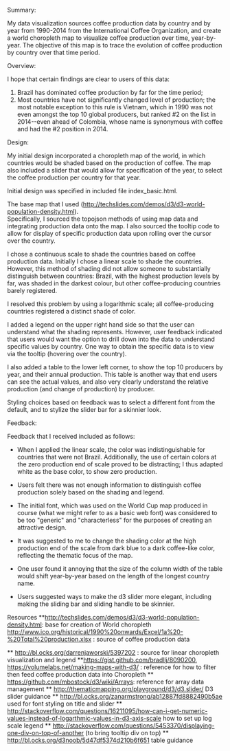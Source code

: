 Summary:

My data visualization sources coffee production data by country and by year from 1990-2014
 from the International Coffee Organization, and create a world choropleth map to visualize
 coffee production over time, year-by-year.  The objective of this map is to trace the evolution 
 of coffee production by country over that time period.  


Overview:

I hope that certain findings are clear to users of this data:

1) Brazil has dominated coffee production by far for the time period;
2) Most countries have not significantly changed level of production; the most notable exception
to this rule is Vietnam, which in 1990 was not even amongst the top 10 global producers, but
ranked #2 on the list in 2014--even ahead of Colombia, whose name is synonymous with coffee
and had the #2 position in 2014.


Design:

My initial design incorporated a choropleth map of the world, in which countries would be shaded
based on the production of coffee.  The map also included a slider that would allow 
for specification of the year, to select the coffee production per country for that year.

Initial design was specified in included file index_basic.html.

The base map that I used (http://techslides.com/demos/d3/d3-world-population-density.html).  
Specifically,  I sourced the topojson methods of using map data and integrating production 
data onto the map. I also sourced the tooltip code to allow for display of specific 
production data upon rolling over the cursor over the country.

I chose a continuous scale to shade the countries based on coffee production data.  Initially
I chose a linear scale to shade the countries.  However, this method of shading did not allow 
someone to substantially distinguish between countries: Brazil, with the highest production levels
by far, was shaded in the darkest colour, but other coffee-producing countries barely registered.

I resolved this problem by using a logarithmic scale; all coffee-producing countries registered
a distinct shade of color.

I added a legend on the upper right hand side so that the user can understand what the shading
represents.  However, user feedback indicated that users would want the option to drill
down into the data to understand specific values by country.  One way to obtain the
specific data is to view via the tooltip  (hovering over the country).

I also added a table to the lower left corner, to show the top 10 producers by year, and 
their annual production.  This table is another way that end users can see the actual values,
and also very clearly understand the relative production (and change of production) by producer.

Styling choices based on feedback was to select a different font from the default, and to
stylize the slider bar for a skinnier look.

Feedback:

Feedback that I received included as follows:

* When I applied the linear scale, the color was indistinguishable for countries that were
not Brazil.  Additionally, the use of certain colors at the zero production end of scale 
proved to be distracting; I thus adapted white  as the base color, to show zero production.

* Users felt there was not enough information to distinguish coffee production solely
based on the shading and legend.

* The initial font, which was used on the World Cup map produced in course (what we might refer to as a basic web font) was 
considered to be too "generic" and "characterless" for the purposes of creating an attractive
design.  

* It was suggested to me to change the shading color at the high production end of the scale
from dark blue to a dark coffee-like color, reflecting the thematic focus of the map.

* One user found it annoying that the size of the column width of the table would shift year-by-year based on the
length of the longest country name.  

* Users suggested ways to make the d3 slider more elegant, including making the sliding 
bar and sliding handle to be skinnier.

Resources
**http://techslides.com/demos/d3/d3-world-population-density.html: base for creation of World choropleth
http://www.ico.org/historical/1990%20onwards/Excel/1a%20-%20Total%20production.xlsx : source of coffee production data

** http://bl.ocks.org/darrenjaworski/5397202  : source for linear choropleth visualization and legend
**https://gist.github.com/bradllj/8090200, 
  https://volumelabs.net/making-maps-with-d3/ : reference for how to filter then feed coffee production data 
into Choropleth
** https://github.com/mbostock/d3/wiki/Arrays: reference for array data management
** http://thematicmapping.org/playground/d3/d3.slider/ D3 slider guidance
** http://bl.ocks.org/zanarmstrong/ab12887fd8882490b5ae used for font styling on title and slider
** http://stackoverflow.com/questions/16211095/how-can-i-get-numeric-values-instead-of-logarthmic-values-in-d3-axis-scale   how to set up log scale legend
** http://stackoverflow.com/questions/5453370/displaying-one-div-on-top-of-another (to bring tooltip div on top)
** http://bl.ocks.org/d3noob/5d47df5374d210b6f651  table guidance